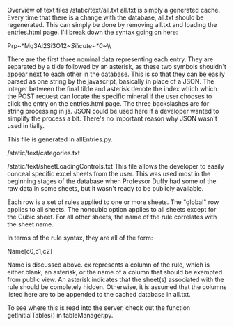

Overview of text files
/static/text/all.txt
all.txt is simply a generated cache. Every time that there is a change with the
database, all.txt should be regenerated. This can simply be done by removing
all.txt and loading the entries.html page. I'll break down the syntax going on
here:

Prp~*Mg3Al2Si3O12~*Silicate~*0~*\\\

There are the first three nominal data representing each entry. They are separated
by a tilde followed by an asterisk, as these two symbols shouldn't appear next to
each other in the database. This is so that they can be easily parsed as one string
by the javascript, basically in place of a JSON. The integer between the final tilde
and asterisk denote the index which which the POST request can locate the specific
mineral if the user chooses to click the entry on the entries.html page. The three
backslashes are for string processing in js. JSON could be used here if a developer
wanted to simplify the process a bit. There's no important reason why JSON wasn't
used initially.

This file is generated in allEntries.py.

/static/text/categories.txt


/static/text/sheetLoadingControls.txt
This file allows the developer to easily conceal specific excel sheets from the
user. This was used most in the beginning stages of the database when Professor
Duffy had some of the raw data in some sheets, but it wasn't ready to be publicly
available.

Each row is a set of rules applied to one or more sheets. The "global" row applies
to all sheets. The noncubic option applies to all sheets except for the Cubic
sheet. For all other sheets, the name of the rule correlates with the sheet name.

In terms of the rule syntax, they are all of the form:

  Name[c0,c1,c2]

Name is discussed above. cx represents a column of the rule, which is either blank,
an asterisk, or the name of a column that should be exempted from public view. An
asterisk indicates that the sheet(s) associated with the rule should be completely
hidden. Otherwise, it is assumed that the columns listed here are to be appended
to the cached database in all.txt.

To see where this is read into the server, check out the function getInitialTables()
in tableManager.py.
